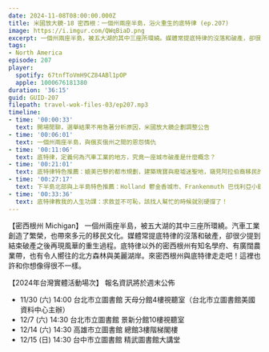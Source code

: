 ```yaml
---
date: 2024-11-08T08:00:00.000Z
title: 米國放大鏡-18 密西根：一個州兩座半島，浴火重生的底特律 (ep.207)
image: https://i.imgur.com/QWqBiaD.png
excerpt: 一個州兩座半島，被五大湖的其中三座所環繞。媒體常提底特律的沒落和破產，卻很少提到結束破產之後再現風華的重生過程。來密西根州與底特律走走吧！這裡也許和你想像得很不一樣。
tags:
- North America
episode: 207
player:
  spotify: 67tnfToVmH9CZ84ABl1pOP
  apple: 1000676181380
duration: '36:15'
guid: GUID-207
filepath: travel-wok-files-03/ep207.mp3
timeline:
- time: '00:00:33'
  text: 開場閒聊，選舉結果不用急著分析原因，米國放大鏡企劃調整公告
- time: '00:06:01'
  text: 一個州兩座半島，與俄亥俄州之間的恩怨情仇
- time: '00:11:06'
  text: 底特律，定義何為汽車工業的地方，究竟一座城市破產是什麼概念？
- time: '00:21:01'
  text: 底特律特色推薦：媲美巴黎的都市規劃，建築瑰寶與廢墟迷聖地，窺見阿拉伯裔移民的世界
- time: '00:27:17'
  text: 下半島北部與上半島特色推薦：Holland 鬱金香城市、Frankenmuth 巴伐利亞小鎮、Sleeping Bear Dunes 睡熊沙丘、Mackinac Island 麥基諾島、Pictured Rock 畫岩
- time: '00:33:36'
  text: 底特律教我的人生功課：求救並不可恥，該找人幫忙的時候就別硬撐了！
---
```

【密西根州 Michigan】 一個州兩座半島，被五大湖的其中三座所環繞。汽車工業創造了繁榮，也帶來多元的移民文化。媒體常提底特律的沒落和破產，卻很少提到結束破產之後再現風華的重生過程。底特律以外的密西根州有知名學府、有廣闊農業帶，也有令人嚮往的北方森林與美麗湖岸。來密西根州與底特律走走吧！這裡也許和你想像得很不一樣。

【2024年台灣實體活動場次】 報名資訊將於週末公佈

* 11/30 (六) 14:00 台北市立圖書館 天母分館4樓視聽室（台北市立圖書館美國資料中心主辦）
* 12/7 (六) 14:30 台北市立圖書館 景新分館10樓視聽室
* 12/14 (六) 14:30 高雄市立圖書館 總館3樓階梯閣樓
* 12/15 (日) 14:30 台中市立圖書館 精武圖書館大講堂
